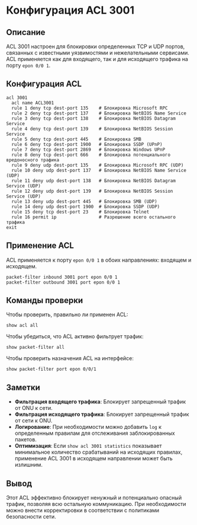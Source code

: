 # Конфигурация ACL 3001

## Описание
ACL 3001 настроен для блокировки определенных TCP и UDP портов, связанных с известными уязвимостями и нежелательными сервисами. ACL применяется как для входящего, так и для исходящего трафика на порту `epon 0/0 1`.

## Конфигурация ACL

```plaintext
acl 3001
  acl name ACL3001
  rule 1 deny tcp dest-port 135    # Блокировка Microsoft RPC
  rule 2 deny tcp dest-port 137    # Блокировка NetBIOS Name Service
  rule 3 deny tcp dest-port 138    # Блокировка NetBIOS Datagram Service
  rule 4 deny tcp dest-port 139    # Блокировка NetBIOS Session Service
  rule 5 deny tcp dest-port 445    # Блокировка SMB
  rule 6 deny tcp dest-port 1900   # Блокировка SSDP (UPnP)
  rule 7 deny tcp dest-port 2869   # Блокировка Windows UPnP
  rule 8 deny tcp dest-port 666    # Блокировка потенциального вредоносного трафика
  rule 9 deny udp dest-port 135    # Блокировка Microsoft RPC (UDP)
  rule 10 deny udp dest-port 137   # Блокировка NetBIOS Name Service (UDP)
  rule 11 deny udp dest-port 138   # Блокировка NetBIOS Datagram Service (UDP)
  rule 12 deny udp dest-port 139   # Блокировка NetBIOS Session Service (UDP)
  rule 13 deny udp dest-port 445   # Блокировка SMB (UDP)
  rule 14 deny udp dest-port 1900  # Блокировка SSDP (UDP)
  rule 15 deny tcp dest-port 23    # Блокировка Telnet
  rule 16 permit ip                # Разрешение всего остального трафика
exit
```

## Применение ACL

ACL применяется к порту `epon 0/0 1` в обоих направлениях: входящем и исходящем.

```plaintext
packet-filter inbound 3001 port epon 0/0 1
packet-filter outbound 3001 port epon 0/0 1
```

## Команды проверки

Чтобы проверить, правильно ли применен ACL:
```plaintext
show acl all
```
Чтобы убедиться, что ACL активно фильтрует трафик:
```plaintext
show packet-filter all
```
Чтобы проверить назначения ACL на интерфейсе:
```plaintext
show packet-filter port epon 0/0/1
```

## Заметки
- **Фильтрация входящего трафика**: Блокирует запрещенный трафик от ONU к сети.
- **Фильтрация исходящего трафика**: Блокирует запрещенный трафик от сети к ONU.
- **Логирование**: При необходимости можно добавить `log` к определенным правилам для отслеживания заблокированных пакетов.
- **Оптимизация**: Если `show acl 3001 statistics` показывает минимальное количество срабатываний на исходящих правилах, применение ACL 3001 в исходящем направлении может быть излишним.

## Вывод
Этот ACL эффективно блокирует ненужный и потенциально опасный трафик, позволяя всю остальную коммуникацию. При необходимости можно внести корректировки в соответствии с политиками безопасности сети.


